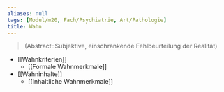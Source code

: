 ```yaml
---
aliases: null
tags: [Modul/m20, Fach/Psychiatrie, Art/Pathologie]
title: Wahn
---
```

> (Abstract::Subjektive, einschränkende Fehlbeurteilung der Realität)
- [[Wahnkriterien]]
	- [[Formale Wahnmerkmale]]
- [[Wahninhalte]]
	- [[Inhaltliche Wahnmerkmale]]